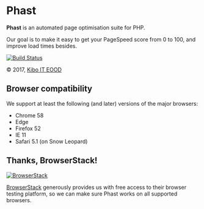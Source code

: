 # Phast

__Phast__ is an automated page optimisation suite for PHP.

Our goal is to make it easy to get your PageSpeed score from 0 to 100, and
improve load times besides.

[![Build Status](https://travis-ci.org/kiboit/phast.svg?branch=master)](https://travis-ci.org/kiboit/phast)

© 2017, [Kibo IT EOOD](https://kiboit.com/)

## Browser compatibility

We support at least the following (and later) versions of the major browsers:

* Chrome 58
* Edge
* Firefox 52
* IE 11
* Safari 5.1 (on Snow Leopard)

## Thanks, BrowserStack!

[![BrowserStack](https://peschar.net/files/browserstack.png)](https://www.browserstack.com)

[BrowserStack](https://www.browserstack.com) generously provides us with free
access to their browser testing platform, so we can make sure Phast works on all
supported browsers.
